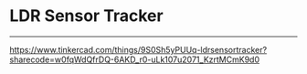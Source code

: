 # LDR Sensor Tracker
************************
https://www.tinkercad.com/things/9S0Sh5yPUUq-ldrsensortracker?sharecode=w0fqWdQfrDQ-6AKD_r0-uLk107u2071_KzrtMCmK9d0
